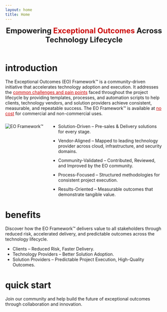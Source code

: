 ```yaml
---
layout: home
title: Home
---
```


<div style="text-align: center; font-size: 1.7em; font-weight: 700; padding-bottom: 20px;">Empowering <span style="color: #c00;">Exceptional Outcomes</span> Across Technology Lifecycle</div>

# introduction

The <span class="key-term">Exceptional Outcomes (EO) Framework™</span> is a community-driven initiative that accelerates technology adoption and execution. It addresses the <a href="{{ site.baseurl }}/challenges/" style="color: #c00; text-decoration: underline;">common challenges and pain points</a> faced throughout the project lifecycle by providing templates, processes, and automation scripts to help clients, technology vendors, and solution providers achieve consistent, measurable, and repeatable success. The EO Framework™ is available at <a href="{{ site.baseurl }}/license/" style="color: #c00; text-decoration: underline;">no cost</a> for commercial and non-commercial uses.

<div style="display: flex; align-items: flex-start; gap: 2rem; margin: 1.5rem 0;">
<div style="flex: 0 0 auto;">
<img src="{{ site.baseurl }}/assets/images/EO_Framework.png" alt="EO Framework™" style="max-width: 300px; height: auto;">
</div>
<div style="flex: 1;">
<ul style="margin: 0; padding-left: 1rem;">
<li style="margin-bottom: 0.75rem;"><span class="key-term">Solution-Driven</span> – Pre-sales & Delivery solutions for every stage.</li>
<li style="margin-bottom: 0.75rem;"><span class="key-term">Vendor-Aligned</span> – Mapped to leading technology provider across cloud, infrastructure, and security domains.</li>
<li style="margin-bottom: 0.75rem;"><span class="key-term">Community-Validated</span> – Contributed, Reviewed, and Improved by the EO community.</li>
<li style="margin-bottom: 0.75rem;"><span class="key-term">Process-Focused</span> – Structured methodologies for consistent project execution.</li>
<li style="margin-bottom: 0;"><span class="key-term">Results-Oriented</span> – Measurable outcomes that demonstrate tangible value.</li>
</ul>
</div>
</div>

# benefits

Discover how the EO Framework™ delivers value to all stakeholders through reduced risk, accelerated delivery, and predictable outcomes across the technology lifecycle.

- <span class="key-term">Clients</span> – Reduced Risk, Faster Delivery.
- <span class="key-term">Technology Providers</span> – Better Solution Adoption.
- <span class="key-term">Solution Providers</span> – Predictable Project Execution, High-Quality Outcomes.

# quick start

Join our community and help build the future of exceptional outcomes through collaboration and innovation.